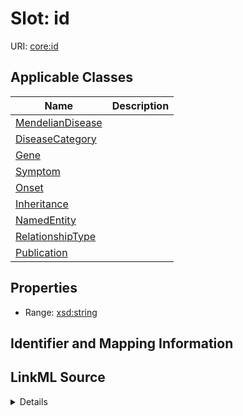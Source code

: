 # Slot: id

URI: [core:id](http://w3id.org/ontogpt/core/id)



<!-- no inheritance hierarchy -->




## Applicable Classes

| Name | Description |
| --- | --- |
[MendelianDisease](MendelianDisease.md) | 
[DiseaseCategory](DiseaseCategory.md) | 
[Gene](Gene.md) | 
[Symptom](Symptom.md) | 
[Onset](Onset.md) | 
[Inheritance](Inheritance.md) | 
[NamedEntity](NamedEntity.md) | 
[RelationshipType](RelationshipType.md) | 
[Publication](Publication.md) | 






## Properties

* Range: [xsd:string](xsd:string)







## Identifier and Mapping Information








## LinkML Source

<details>
```yaml
name: id
alias: id
domain_of:
- NamedEntity
- Publication
range: string

```
</details>